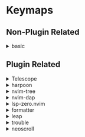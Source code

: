 # Keymaps

## Non-Plugin Related
<details/>
    <summary>basic</summary>
- ```<leader>t``` Enter Terminal Mode
- ```<Esc>```     Escape Terminal Mode
- ```<leader>d``` Black Hole Delete
- ```<leader>e``` Vim File Explorer
</details>

## Plugin Related
<details/>
    <summary>Telescope</summary>
- ```<leader>y```   - Copy to System Clipboard
- ```<leader>ff```  - Toggle Telescope Find Files
- ```<leader>fg```  - Toggle Telescope Live Grep
- ```<leader>fh```  - Toggle Telescope Help Tags

</details>

<details/>
    <summary>harpoon</summary>
- ```Ctrl-e```      - Open Stabbed Windows
- ```<leader>a```   - Stab Window
- ```Ctrl-t```      - Switch to Window 1
- ```Ctrl-h```      - Swith to Window 2
</details>

<details/>
	<summary>nvim-tree</summary>
- ```<leader>-f```  - Open Tree
</details>

<details/>
	<summary>nvim-dap</summary>
- ```Alt-t```       - Toggle Dap Window
- ```Ctrl-c```      - Continue
- ```Ctrl-right```  - Step Over
- ```Ctrl-down```   - Step Into 
- ```Ctrl-up```     - Step Out
- ```Ctrl-x```      - Toggle Breakpoint
- ```Ctrl-t```      - Reset
- ```Ctrl-k```      - Eval
- ```Ctrl-w```      - Elements Watches Add
- ```Ctrl-m```      - Float Element
- ```Ctrl-v```      - Float Element Scopes
- ```Ctrl-r```      - Flaot Element Repl
- ```Ctrl-q```      - Terminate

</details>

<details/>
	<summary>lsp-zero.nvim</summary>
- ```gD```          - Goto Decleration
- ```gd```          - Goto Definition
- ```K```           - Hover
- ```<leader>vws``` - Workspace Symbol
- ```<leader>vd```  - Diagnostic Open Float
- ```[d```          - Diagnostic Goto Next
- ```]d```          - Diagnostic Goto Previous
- ```<leader>vca``` - Code Action
- ```<leader>vrr``` - References
- ```Ctrl-h```      - Signature Help
- ```,f```          - Formatting (See formatter Plugin)

</details>

<details/>
	<summary>formatter</summary>
- ```<leader>F```   - Format Write

</details>

<details/>
	<summary>leap</summary>
- ```s```           - leap Forward
- ```S```           - leap Backwards
</details>

<details/>
	<summary>trouble</summary>
- ```<leader>xx```  - Diagnostics Toggle
- ```<leader>xX```  - Diagnostics Toggle for Current Buffer
- ```<leader>xs```  - Symbols Toggle
- ```<leader>xl```  - Lsp Toggle Focus Window Position Right False
- ```<leader>xL```  - Loclist Toggle
- ```<leader>xQ```  - Trouble Quick Fix List Toggle
</details>

<details/>
	<summary>neoscroll</summary>
- ```Ctrl-d```      - Scroll Down 
- ```Ctrl-u```      - Scroll Up 
- ```Ctrl-b```      - Large Scroll Up 
- ```Ctrl-f```      - Large Scroll Down
- ```C-y```         - Little Scroll Up
</details>
